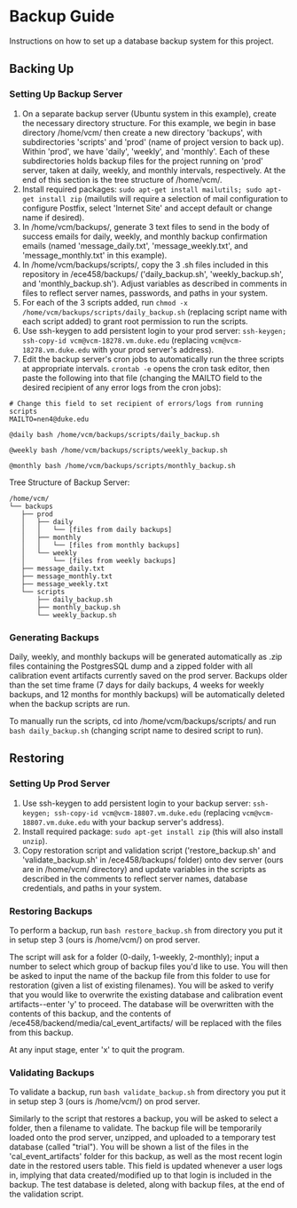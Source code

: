 # Backup Guide

Instructions on how to set up a database backup system for this project.

## Backing Up

### Setting Up Backup Server

1. On a separate backup server (Ubuntu system in this example), create the necessary directory structure. For this example, we begin in base directory /home/vcm/ then create a new directory 'backups', with subdirectories 'scripts' and 'prod' (name of project version to back up). Within 'prod', we have 'daily', 'weekly', and 'monthly'. Each of these subdirectories holds backup files for the project running on 'prod' server, taken at daily, weekly, and monthly intervals, respectively. At the end of this section is the tree structure of /home/vcm/.
2. Install required packages: 
`sudo apt-get install mailutils; sudo apt-get install zip` (mailutils will require a selection of mail configuration to configure Postfix, select 'Internet Site' and accept default or change name if desired).
3. In /home/vcm/backups/, generate 3 text files to send in the body of success emails for daily, weekly, and monthly backup confirmation emails (named 'message_daily.txt', 'message_weekly.txt', and 'message_monthly.txt' in this example).
4. In /home/vcm/backups/scripts/, copy the 3 .sh files included in this repository in /ece458/backups/ ('daily_backup.sh', 'weekly_backup.sh', and 'monthly_backup.sh'). Adjust variables as described in comments in files to reflect server names, passwords, and paths in your system.
5. For each of the 3 scripts added, run `chmod -x /home/vcm/backups/scripts/daily_backup.sh` (replacing script name with each script added) to grant root permission to run the scripts. 
6. Use ssh-keygen to add persistent login to your prod server: `ssh-keygen; ssh-copy-id vcm@vcm-18278.vm.duke.edu` (replacing `vcm@vcm-18278.vm.duke.edu` with your prod server's address).
7. Edit the backup server's cron jobs to automatically run the three scripts at appropriate intervals. `crontab -e` opens the cron task editor, then paste the following into that file (changing the MAILTO field to the desired recipient of any error logs from the cron jobs): 

```
# Change this field to set recipient of errors/logs from running scripts
MAILTO=nen4@duke.edu

@daily bash /home/vcm/backups/scripts/daily_backup.sh

@weekly bash /home/vcm/backups/scripts/weekly_backup.sh

@monthly bash /home/vcm/backups/scripts/monthly_backup.sh
```

Tree Structure of Backup Server:

    /home/vcm/
    └── backups
       ├── prod
       │   ├── daily
       │   │   └── [files from daily backups]
       │   ├── monthly
       │   │   └── [files from monthly backups]
       │   └── weekly
       │       └── [files from weekly backups]
       ├── message_daily.txt
       ├── message_monthly.txt
       ├── message_weekly.txt
       └── scripts
           ├── daily_backup.sh
           ├── monthly_backup.sh
           └── weekly_backup.sh



### Generating Backups

Daily, weekly, and monthly backups will be generated automatically as .zip files containing the PostgresSQL dump and a zipped folder with all calibration event artifacts currently saved on the prod server. Backups older than the set time frame (7 days for daily backups, 4 weeks for weekly backups, and 12 months for monthly backups) will be automatically deleted when the backup scripts are run.

To manually run the scripts, cd into /home/vcm/backups/scripts/ and run `bash daily_backup.sh` (changing script name to desired script to run).

## Restoring

### Setting Up Prod Server 
1. Use ssh-keygen to add persistent login to your backup server: `ssh-keygen; ssh-copy-id vcm@vcm-18807.vm.duke.edu` (replacing `vcm@vcm-18807.vm.duke.edu` with your backup server's address).
2. Install required package: `sudo apt-get install zip` (this will also install `unzip`).
3. Copy restoration script and validation script ('restore_backup.sh' and 'validate_backup.sh' in /ece458/backups/ folder) onto dev server (ours are in /home/vcm/ directory) and update variables in the scripts as described in the comments to reflect server names, database credentials, and paths in your system.

### Restoring Backups

To perform a backup, run `bash restore_backup.sh` from directory you put it in setup step 3 (ours is /home/vcm/) on prod server.

The script will ask for a folder (0-daily, 1-weekly, 2-monthly); input a number to select which group of backup files you'd like to use. You will then be asked to input the name of the backup file from this folder to use for restoration (given a list of existing filenames). You will be asked to verify that you would like to overwrite the existing database and calibration event artifacts--enter 'y' to proceed. The database will be overwritten with the contents of this backup, and the contents of /ece458/backend/media/cal_event_artifacts/ will be replaced with the files from this backup. 

At any input stage, enter 'x' to quit the program. 


### Validating Backups

To validate a backup, run `bash validate_backup.sh` from directory you put it in setup step 3 (ours is /home/vcm/) on prod server.

Similarly to the script that restores a backup, you will be asked to select a folder, then a filename to validate. The backup file will be temporarily loaded onto the prod server, unzipped, and uploaded to a temporary test database (called "trial"). You will be shown a list of the files in the 'cal_event_artifacts' folder for this backup, as well as the most recent login date in the restored users table. This field is updated whenever a user logs in, implying that data created/modified up to that login is included in the backup. The test database is deleted, along with backup files, at the end of the validation script.

